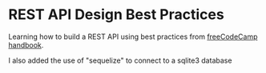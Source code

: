 # REST API Design Best Practices

Learning how to build a REST API using best practices from [freeCodeCamp handbook](https://www.freecodecamp.org/news/rest-api-design-best-practices-build-a-rest-api/ "REST API Design Best Practices").

I also added the use of "sequelize" to connect to a sqlite3 database
